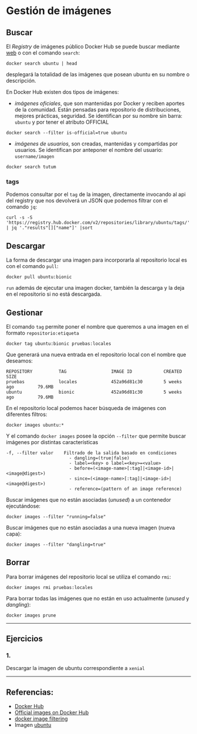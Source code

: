 # Gestión de imágenes

## Buscar

El _Registry_ de imágenes público Docker Hub se puede buscar mediante [web](https://hub.docker.com) o con el comando `search`:

```
docker search ubuntu | head
```

desplegará la totalidad de las imágenes que posean ubuntu en su nombre o descripción.

En Docker Hub existen dos tipos de imágenes:

- *imágenes oficiales*, que son mantenidas por Docker y reciben aportes de la comunidad. Están pensadas para repositorio de distribuciones, mejores prácticas, seguridad. Se identifican por su nombre sin barra: `ubuntu` y por tener el atributo OFFICIAL

```
docker search --filter is-official=true ubuntu
```

- *imágenes de usuarios*, son creadas, mantenidas y compartidas por usuarios. Se identifican por anteponer el nombre del usuario: `username/imagen`

```
docker search tutum
```

### tags

Podemos consultar por el `tag` de la imagen, directamente invocando al api del registry que nos devolverá un JSON que podemos filtrar con el comando `jq`:

```
curl -s -S 'https://registry.hub.docker.com/v2/repositories/library/ubuntu/tags/' | jq '."results"[]["name"]' |sort
```


## Descargar

La forma de descargar una imagen para incorporarla al repositorio local es con el comando `pull`:

```
docker pull ubuntu:bionic
```

`run` además de ejecutar una imagen docker, también la descarga y la deja en el repositorio si no está descargada.

## Gestionar

El comando `tag` permite poner el nombre que queremos a una imagen en el formato `repositorio:etiqueta`

```
docker tag ubuntu:bionic pruebas:locales
```

Que generará una nueva entrada en el repositorio local con el nombre que deseamos:

```
REPOSITORY          TAG                 IMAGE ID            CREATED             SIZE
pruebas             locales             452a96d81c30        5 weeks ago         79.6MB
ubuntu              bionic              452a96d81c30        5 weeks ago         79.6MB
```

En el repositorio local podemos hacer búsqueda de imágenes con diferentes filtros:

```
docker images ubuntu:*
```

Y el comando `docker images` posee la opción `--filter` que permite buscar imágenes por distintas características

```
-f, --filter valor    Filtrado de la salida basado en condiciones
                        - dangling=(true|false)
                        - label=<key> o label=<key>=<value>
                        - before=(<image-name>[:tag]|<image-id>|<image@digest>)
                        - since=(<image-name>[:tag]|<image-id>|<image@digest>)
                        - reference=(pattern of an image reference)
```

Buscar imágenes que no están asociadas (_unused_) a un contenedor ejecutándose:

```
docker images --filter "running=false"
```

Buscar imágenes que no están asociadas a una nueva imagen (nueva capa):

```
docker images --filter "dangling=true" 
```

## Borrar

Para borrar imágenes del repositorio local se utiliza el comando  `rmi`:

```
docker images rmi pruebas:locales
```

Para borrar todas las imágenes que no están en uso actualmente (_unused_ y _dangling_): 

```
docker images prune
``` 

---

## Ejercicios

### 1.
Descargar la imagen de ubuntu correspondiente a `xenial`

---

## Referencias:

- [Docker Hub](https://hub.docker.com)
- [Official images on Docker Hub](https://docs.docker.com/docker-hub/official_images/)
- [docker image filtering](https://github.com/moby/moby/blob/10c0af083544460a2ddc2218f37dc24a077f7d90/docs/reference/commandline/images.md#filtering)
- Imagen [ubuntu](https://hub.docker.com/_/ubuntu)